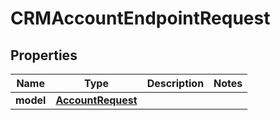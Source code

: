 
# CRMAccountEndpointRequest

## Properties
Name | Type | Description | Notes
------------ | ------------- | ------------- | -------------
**model** | [**AccountRequest**](AccountRequest.md) |  | 




